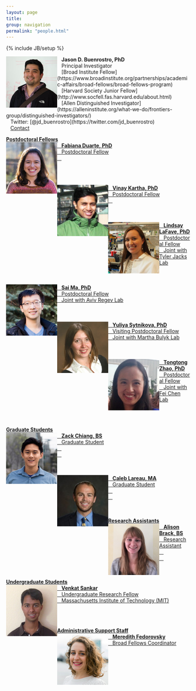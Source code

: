 ```yaml
---
layout: page
title:
group: navigation
permalink: "people.html"
---
```

{% include JB/setup %}

<img alt="Jason D. Buenrostro, PhD" align="left" src="media/people/JasonBuenrostro.png" width="140" height="140"/>
&nbsp;&nbsp;&nbsp;<b>Jason D. Buenrostro, PhD</b><br>
&nbsp;&nbsp;&nbsp;Principal Investigator<br>
&nbsp;&nbsp;&nbsp;[Broad Institute Fellow](https://www.broadinstitute.org/partnerships/academic-affairs/broad-fellows/broad-fellows-program)<br>
&nbsp;&nbsp;&nbsp;[Harvard Society Junior Fellow](http://www.socfell.fas.harvard.edu/about.html)<br>
&nbsp;&nbsp;&nbsp;[Allen Distinguished Investigator](https://alleninstitute.org/what-we-do/frontiers-group/distinguished-investigators/)<br>
&nbsp;&nbsp;&nbsp;Twitter: [@jd_buenrostro](https://twitter.com/jd_buenrostro)<br>
&nbsp;&nbsp;&nbsp;<a href="mailto:jbuen@broadinstitute.org">Contact

<b>Postdoctoral Fellows</b><br>
<img alt="Fabiana Duarte" align="left" src="media/people/FabianaDuarte.jpg" width="140" height="140"/>
&nbsp;&nbsp;&nbsp;<b>Fabiana Duarte, PhD</b><br>
&nbsp;&nbsp;&nbsp;Postdoctoral Fellow<br>
&nbsp;&nbsp;&nbsp;<br>
<br><br><br>

<img alt="Vinay Kartha" align="left" src="media/people/VinayKartha.jpg" width="140" height="140"/>
&nbsp;&nbsp;&nbsp;<b>Vinay Kartha, PhD</b><br>
&nbsp;&nbsp;&nbsp;Postdoctoral Fellow<br>
&nbsp;&nbsp;&nbsp;<br>
<br><br><br>

<img alt="Lindsay LaFave" align="left" src="media/people/LindsayLaFave.jpg" width="140" height="140"/>
&nbsp;&nbsp;&nbsp;<b>Lindsay LaFave, PhD</b><br>
&nbsp;&nbsp;&nbsp;Postdoctoral Fellow<br>
&nbsp;&nbsp;&nbsp;Joint with Tyler Jacks Lab<br>
<br><br><br>

<img alt="Sai Ma" align="left" src="media/people/SaiMa.jpg" width="140" height="140"/>
&nbsp;&nbsp;&nbsp;<b>Sai Ma, PhD</b><br>
&nbsp;&nbsp;&nbsp;Postdoctoral Fellow<br>
&nbsp;&nbsp;&nbsp;Joint with Aviv Regev Lab<br>
<br><br><br>

<img alt="Yuliya Sytnikova" align="left" src="media/people/YuliyaSytnikova.jpg" width="140" height="140"/>
&nbsp;&nbsp;&nbsp;<b>Yuliya Sytnikova, PhD</b><br>
&nbsp;&nbsp;&nbsp;Visiting Postdoctoral Fellow<br>
&nbsp;&nbsp;&nbsp;Joint with Martha Bulyk Lab<br>
<br><br><br>

<img alt="Tongtong Zhao" align="left" src="media/people/TongtongZhao.jpg" width="140" height="140"/>
&nbsp;&nbsp;&nbsp;<b>Tongtong Zhao, PhD</b><br>
&nbsp;&nbsp;&nbsp;Postdoctoral Fellow<br>
&nbsp;&nbsp;&nbsp;Joint with Fei Chen Lab<br>
<br><br><br>

<b>Graduate Students</b><br>
<img alt="Zack Chiang" align="left" src="media/people/ZackChiang.jpg" width="140" height="140"/>
&nbsp;&nbsp;&nbsp;<b>Zack Chiang, BS</b><br>
&nbsp;&nbsp;&nbsp;Graduate Student<br>
&nbsp;&nbsp;&nbsp;<br>
&nbsp;&nbsp;&nbsp;<br>
<br><br>

<img alt="Caleb Lareau" align="left" src="media/people/CalebLareau.jpg" width="140" height="140"/>
&nbsp;&nbsp;&nbsp;<b>Caleb Lareau, MA</b><br>
&nbsp;&nbsp;&nbsp;Graduate Student<br>
&nbsp;&nbsp;&nbsp;<br>
&nbsp;&nbsp;&nbsp;<br>
<br><br>

<b>Research Assistants</b><br>
<img alt="Alison Brack" align="left" src="media/people/AlisonBrack.jpg" width="140" height="140"/>
&nbsp;&nbsp;&nbsp;<b>Alison Brack, BS</b><br>
&nbsp;&nbsp;&nbsp;Research Assistant<br>
&nbsp;&nbsp;&nbsp;<br>
&nbsp;&nbsp;&nbsp;<br>
<br><br>

<b>Undergraduate Students</b><br>
<img alt="Venkat Sankar" align="left" src="media/people/VenkatSankar.jpg" width="140" height="140"/>
&nbsp;&nbsp;&nbsp;<b>Venkat Sankar</b><br>
&nbsp;&nbsp;&nbsp;Undergraduate Research Fellow<br>
&nbsp;&nbsp;&nbsp;Massachusetts Institute of Technology (MIT)<br>
<br><br><br>

<b>Administrative Support Staff</b><br>
<img alt="Meredith Fedorovsky" align="left" src="media/people/MeredithFedorovsky.jpg" width="140" height="140"/>
&nbsp;&nbsp;&nbsp;<b>Meredith Fedorovsky</b><br>
&nbsp;&nbsp;&nbsp;Broad Fellows Coordinator<br>
<br><br><br><br>
